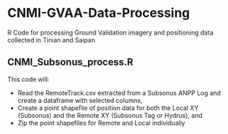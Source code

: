 # CNMI-GVAA-Data-Processing
R Code for processing Ground Validation imagery and positioning data collected in Tinian and Saipan

## CNMI_Subsonus_process.R
This code will: 
* Read the RemoteTrack.csv extracted from a Subsonus ANPP Log and create a dataframe with selected columns,
* Create a point shapefile of position data for both the Local XY (Subsonus) and the Remote XY (Subsonus Tag or Hydrus), and 
* Zip the point shapefiles for Remote and Local individually
